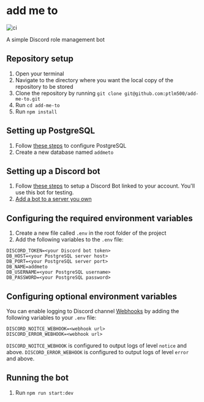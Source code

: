 # add me to

![ci](https://github.com/ptlm500/add-me-to/workflows/ci/badge.svg?branch=main)

A simple Discord role management bot

## Repository setup

1. Open your terminal
2. Navigate to the directory where you want the local copy of the repository to be stored
3. Clone the repository by running `git clone git@github.com:ptlm500/add-me-to.git`
4. Run `cd add-me-to`
5. Run `npm install`

## Setting up PostgreSQL

1. Follow [these steps](https://www.postgresql.org/download/) to configure PostgreSQL
2. Create a new database named `addmeto`

## Setting up a Discord bot

1. Follow [these steps](https://discordjs.guide/preparations/setting-up-a-bot-application.html) to setup a Discord Bot linked to your account. You'll use this bot for testing.
2. [Add a bot to a server you own](https://discordjs.guide/preparations/adding-your-bot-to-servers.html#bot-invite-links)

## Configuring the required environment variables

1. Create a new file called `.env` in the root folder of the project
2. Add the following variables to the `.env` file:

```env
DISCORD_TOKEN=<your Discord bot token>
DB_HOST=<your PostgreSQL server host>
DB_PORT=<your PostgreSQL server port>
DB_NAME=addmeto
DB_USERNAME=<your PostgreSQL username>
DB_PASSWORD=<your PostgreSQL password>
```

## Configuring optional environment variables

You can enable logging to Discord channel [Webhooks](https://support.discord.com/hc/en-us/articles/228383668-Intro-to-Webhooks) by adding the following variables to your `.env` file:

```env
DISCORD_NOITCE_WEBHOOK=<webhook url>
DISCORD_ERROR_WEBHOOK=<webhook url>
```

`DISCORD_NOITCE_WEBHOOK` is configured to output logs of level `notice` and above.
`DISCORD_ERROR_WEBHOOK` is configured to output logs of level `error` and above.

## Running the bot

1. Run `npm run start:dev`
